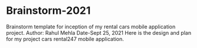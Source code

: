 # Brainstorm-2021
Brainstorm template for inception of my rental cars mobile application project.
Author: Rahul Mehla
Date-Sept 25, 2021
Here is the design and plan for my project cars rental247 mobile application.

